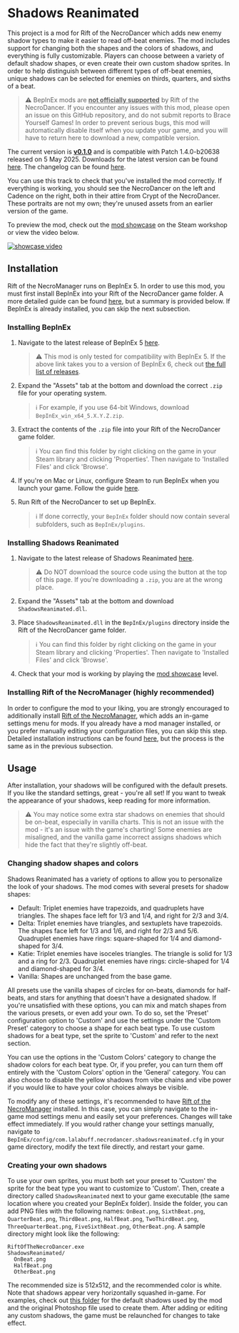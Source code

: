 # Shadows Reanimated
This project is a mod for Rift of the NecroDancer which adds new enemy shadow types to make it easier to read off-beat enemies. The mod includes support for changing both the shapes and the colors of shadows, and everything is fully customizable. Players can choose between a variety of default shadow shapes, or even create their own custom shadow sprites. In order to help distinguish between different types of off-beat enemies, unique shadows can be selected for enemies on thirds, quarters, and sixths of a beat.

> ⚠️ BepInEx mods are <ins>**not officially supported**</ins> by Rift of the NecroDancer. If you encounter any issues with this mod, please open an issue on this GitHub repository, and do not submit reports to Brace Yourself Games! In order to prevent serious bugs, this mod will automatically disable itself when you update your game, and you will have to return here to download a new, compatible version.

The current version is <ins>**v0.1.0**</ins> and is compatible with Patch 1.4.0-b20638 released on 5 May 2025. Downloads for the latest version can be found [here](https://github.com/96-LB/ShadowsReanimated/releases/latest). The changelog can be found [here](Changelog.md).

You can use this track to check that you've installed the mod correctly. If everything is working, you should see the NecroDancer on the left and Cadence on the right, both in their attire from Crypt of the NecroDancer. These portraits are not my own; they're unused assets from an earlier version of the game.

To preview the mod, check out the [mod showcase](https://steamcommunity.com/sharedfiles/filedetails/?id=3480138263) on the Steam workshop or view the video below.

[![showcase video](https://github.com/user-attachments/assets/92732cab-7b8b-4d56-9232-445d8e030562)](https://www.youtube.com/watch?v=xkEGyyYabao)



## Installation

Rift of the NecroManager runs on BepInEx 5. In order to use this mod, you must first install BepInEx into your Rift of the NecroDancer game folder. A more detailed guide can be found [here](https://docs.bepinex.dev/articles/user_guide/installation/index.html), but a summary is provided below. If BepInEx is already installed, you can skip the next subsection.

### Installing BepInEx
1. Navigate to the latest release of BepInEx 5 [here](https://github.com/BepInEx/BepInEx/releases).

    > ⚠️ This mod is only tested for compatibility with BepInEx 5. If the above link takes you to a version of BepInEx 6, check out [the full list of releases](https://github.com/BepInEx/BepInEx/releases).

2. Expand the "Assets" tab at the bottom and download the correct `.zip` file for your operating system.

    > ℹ️ For example, if you use 64-bit Windows, download `BepInEx_win_x64_5.X.Y.Z.zip`.

4. Extract the contents of the `.zip` file into your Rift of the NecroDancer game folder.

    > ℹ️ You can find this folder by right clicking on the game in your Steam library and clicking 'Properties'. Then navigate to 'Installed Files' and click 'Browse'.

6. If you're on Mac or Linux, configure Steam to run BepInEx when you launch your game. Follow the guide [here](https://docs.bepinex.dev/articles/advanced/steam_interop.html).

7. Run Rift of the NecroDancer to set up BepInEx.

    > ℹ️ If done correctly, your `BepInEx` folder should now contain several subfolders, such as `BepInEx/plugins`.

### Installing Shadows Reanimated
1. Navigate to the latest release of Shadows Reanimated [here](https://github.com/96-LB/ShadowsReanimated/releases/latest).

   > ⚠️ Do NOT download the source code using the button at the top of this page. If you're downloading a `.zip`, you are at the wrong place.

2. Expand the "Assets" tab at the bottom and download `ShadowsReanimated.dll`.

3. Place `ShadowsReanimated.dll` in the `BepInEx/plugins` directory inside the Rift of the NecroDancer game folder.

   > ℹ️ You can find this folder by right clicking on the game in your Steam library and clicking 'Properties'. Then navigate to 'Installed Files' and click 'Browse'.

4. Check that your mod is working by playing the [mod showcase](https://steamcommunity.com/sharedfiles/filedetails/?id=3480138263) level.

### Installing Rift of the NecroManager (highly recommended)

In order to configure the mod to your liking, you are strongly encouraged to additionally install [Rift of the NecroManager](https://github.com/96-LB/RiftOfTheNecroManager), which adds an in-game settings menu for mods. If you already have a mod manager installed, or you prefer manually editing your configuration files, you can skip this step. Detailed installation instructions can be found [here](https://github.com/96-LB/RiftOfTheNecroManager), but the process is the same as in the previous subsection.

## Usage

After installation, your shadows will be configured with the default presets. If you like the standard settings, great - you're all set! If you want to tweak the appearance of your shadows, keep reading for more information.
   > ⚠️ You may notice some extra star shadows on enemies that should be on-beat, especially in vanilla charts. This is not an issue with the mod - it's an issue with the game's charting! Some enemies are misaligned, and the vanilla game incorrect assigns shadows which hide the fact that they're slightly off-beat.

### Changing shadow shapes and colors

Shadows Reanimated has a variety of options to allow you to personalize the look of your shadows. The mod comes with several presets for shadow shapes:
- Default: Triplet enemies have trapezoids, and quadruplets have triangles. The shapes face left for 1/3 and 1/4, and right for 2/3 and 3/4.
- Delta: Triplet enemies have triangles, and sextuplets have trapezoids. The shapes face left for 1/3 and 1/6, and right for 2/3 and 5/6. Quadruplet enemies have rings: square-shaped for 1/4 and diamond-shaped for 3/4.
- Katie: Triplet enemies have isoceles triangles. The triangle is solid for 1/3 and a ring for 2/3. Quadruplet enemies have rings: circle-shaped for 1/4 and diamond-shaped for 3/4.
- Vanilla: Shapes are unchanged from the base game.

All presets use the vanilla shapes of circles for on-beats, diamonds for half-beats, and stars for anything that doesn't have a designated shadow. If you're unsatisfied with these options, you can mix and match shapes from the various presets, or even add your own. To do so, set the 'Preset' configuration option to 'Custom' and use the settings under the 'Custom Preset' category to choose a shape for each beat type. To use custom shadows for a beat type, set the sprite to 'Custom' and refer to the next section.

You can use the options in the 'Custom Colors' category to change the shadow colors for each beat type. Or, if you prefer, you can turn them off entirely with the 'Custom Colors' option in the 'General' category. You can also choose to disable the yellow shadows from vibe chains and vibe power if you would like to have your color choices always be visible.

To modify any of these settings, it's recommended to have [Rift of the NecroManager](https://github.com/96-LB/RiftOfTheNecroManager) installed. In this case, you can simply navigate to the in-game mod settings menu and easily set your preferences. Changes will take effect immediately. If you would rather change your settings manually, navigate to `BepInEx/config/com.lalabuff.necrodancer.shadowsreanimated.cfg` in your game directory, modify the text file directly, and restart your game.


### Creating your own shadows

To use your own sprites, you must both set your preset to 'Custom' the sprite for the beat type you want to customize to 'Custom'. Then, create a directory called `ShadowsReanimated` next to your game executable (the same location where you created your BepInEx folder). Inside the folder, you can add PNG files with the following names: `OnBeat.png`, `SixthBeat.png`, `QuarterBeat.png`, `ThirdBeat.png`, `HalfBeat.png`, `TwoThirdBeat.png`, `ThreeQuarterBeat.png`, `FiveSixthBeat.png`, `OtherBeat.png`. A sample directory might look like the following:

```
RiftOfTheNecroDancer.exe
ShadowsReanimated/
  OnBeat.png
  HalfBeat.png
  OtherBeat.png
```


The recommended size is 512x512, and the recommended color is white. Note that shadows appear very horizontally squashed in-game. For examples, check out [this folder](ShadowsReanimated/img) for the default shadows used by the mod and the original Photoshop file used to create them. After adding or editing any custom shadows, the game must be relaunched for changes to take effect.
